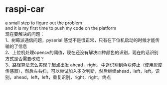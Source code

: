 # raspi-car
a small step to figure out the problem  
and it is my first time to push my code on the platform  
现在要解决的问题：  
1、树莓派通信问题，pyserial 感觉不是很正常，只有在下位机启动的时候才能传输的了信息  
2、上位机处理opencv的阈值，现在还没有解决四种颜色的识别，现在的话识别方式是否需要改进？  
3、路径算法怎么实现？起点出发 ahead，right，中途识别到色块停止（使用灰度传感器），然后左右扫，可以尝试加入多次判断，然后继续ahead，left，left，识别，ahead，left，left，重复识别，right，right，终点
